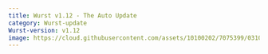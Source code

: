 ```yaml
---
title: Wurst v1.12 - The Auto Update
category: Wurst-update
Wurst-version: v1.12
image: https://cloud.githubusercontent.com/assets/10100202/7075399/0310d6bc-df02-11e4-8478-8f2da1995939.jpg
---
```

